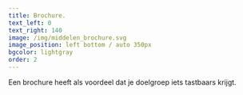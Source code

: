 ```yaml
---
title: Brochure.
text_left: 0
text_right: 140
image: /img/middelen_brochure.svg
image_position: left bottom / auto 350px
bgcolor: lightgray
order: 2
---
```


Een brochure heeft als voordeel dat je doelgroep iets tastbaars krijgt.